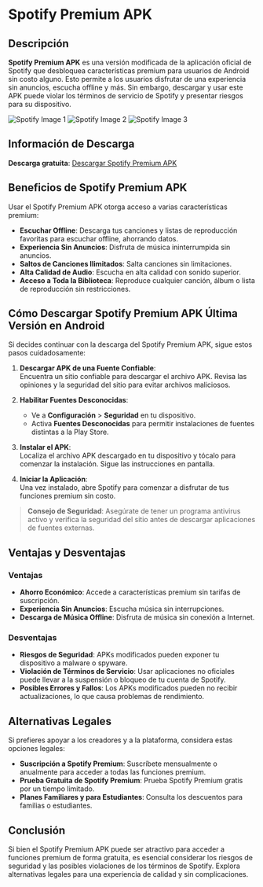 # Spotify Premium APK
## Descripción

**Spotify Premium APK** es una versión modificada de la aplicación oficial de Spotify que desbloquea características premium para usuarios de Android sin costo alguno. Esto permite a los usuarios disfrutar de una experiencia sin anuncios, escucha offline y más. Sin embargo, descargar y usar este APK puede violar los términos de servicio de Spotify y presentar riesgos para su dispositivo.

![Spotify Image 1](https://spotiwire.com/wp-content/uploads/Spotify-Vanced-Discover-New-Music.webp)
![Spotify Image 2](https://spotiwire.com/wp-content/uploads/Spotify-Vanced-Discover-New-Music.webp)
![Spotify Image 3](https://www.trecebits.com/wp-content/uploads/2024/04/spotify-1.jpg.webp)

## Información de Descarga

**Descarga gratuita**: [Descargar Spotify Premium APK](https://androforever.com/spotify-premium-apk/)

## Beneficios de Spotify Premium APK

Usar el Spotify Premium APK otorga acceso a varias características premium:

- **Escuchar Offline**: Descarga tus canciones y listas de reproducción favoritas para escuchar offline, ahorrando datos.
- **Experiencia Sin Anuncios**: Disfruta de música ininterrumpida sin anuncios.
- **Saltos de Canciones Ilimitados**: Salta canciones sin limitaciones.
- **Alta Calidad de Audio**: Escucha en alta calidad con sonido superior.
- **Acceso a Toda la Biblioteca**: Reproduce cualquier canción, álbum o lista de reproducción sin restricciones.

## Cómo Descargar Spotify Premium APK Última Versión en Android

Si decides continuar con la descarga del Spotify Premium APK, sigue estos pasos cuidadosamente:

1. **Descargar APK de una Fuente Confiable**:  
   Encuentra un sitio confiable para descargar el archivo APK. Revisa las opiniones y la seguridad del sitio para evitar archivos maliciosos.

2. **Habilitar Fuentes Desconocidas**:  
   - Ve a **Configuración** > **Seguridad** en tu dispositivo.  
   - Activa **Fuentes Desconocidas** para permitir instalaciones de fuentes distintas a la Play Store.

3. **Instalar el APK**:  
   Localiza el archivo APK descargado en tu dispositivo y tócalo para comenzar la instalación. Sigue las instrucciones en pantalla.

4. **Iniciar la Aplicación**:  
   Una vez instalado, abre Spotify para comenzar a disfrutar de tus funciones premium sin costo.

> **Consejo de Seguridad**: Asegúrate de tener un programa antivirus activo y verifica la seguridad del sitio antes de descargar aplicaciones de fuentes externas.

## Ventajas y Desventajas

### Ventajas
- **Ahorro Económico**: Accede a características premium sin tarifas de suscripción.
- **Experiencia Sin Anuncios**: Escucha música sin interrupciones.
- **Descarga de Música Offline**: Disfruta de música sin conexión a Internet.

### Desventajas
- **Riesgos de Seguridad**: APKs modificados pueden exponer tu dispositivo a malware o spyware.
- **Violación de Términos de Servicio**: Usar aplicaciones no oficiales puede llevar a la suspensión o bloqueo de tu cuenta de Spotify.
- **Posibles Errores y Fallos**: Los APKs modificados pueden no recibir actualizaciones, lo que causa problemas de rendimiento.

## Alternativas Legales

Si prefieres apoyar a los creadores y a la plataforma, considera estas opciones legales:

- **Suscripción a Spotify Premium**: Suscríbete mensualmente o anualmente para acceder a todas las funciones premium.
- **Prueba Gratuita de Spotify Premium**: Prueba Spotify Premium gratis por un tiempo limitado.
- **Planes Familiares y para Estudiantes**: Consulta los descuentos para familias o estudiantes.

## Conclusión

Si bien el Spotify Premium APK puede ser atractivo para acceder a funciones premium de forma gratuita, es esencial considerar los riesgos de seguridad y las posibles violaciones de los términos de Spotify. Explora alternativas legales para una experiencia de calidad y sin complicaciones.
